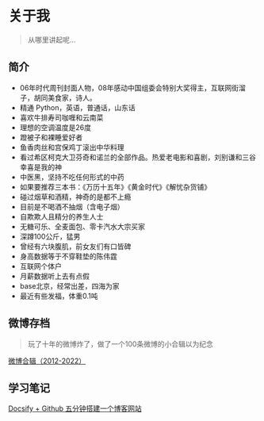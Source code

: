 # 关于我

> 从哪里讲起呢...

## 简介

- 06年时代周刊封面人物，08年感动中国组委会特别大奖得主，互联网街溜子，胡同美食家，诗人。
- 精通 Python，英语，普通话，山东话
- 喜欢牛排寿司咖喱和云南菜
- 理想的空调温度是26度
- 蹬被子和裸睡爱好者
- 鱼香肉丝和宫保鸡丁滚出中华料理
- 看过希区柯克大卫芬奇和诺兰的全部作品。热爱老电影和喜剧，刘别谦和三谷幸喜是我的神
- 中医黑，坚持不吃任何形式的中药
- 如果要推荐三本书：《万历十五年》《黄金时代》《解忧杂货铺》
- 碰过烟草和酒精，神奇的是都不上瘾
- 目前是不喝酒不抽烟（含电子烟）
- 自欺欺人且精分的养生人士
- 无糖可乐、全麦面包、零卡汽水大宗买家
- 深蹲100公斤，猛男
- 曾经有六块腹肌，前女友们有口皆碑
- 身高数据等于不穿鞋垫的陈伟霆
- 互联网个体户
- 月薪数据听上去有点假
- base北京，经常出差，四海为家
- 最近有些发福，体重0.1吨


## 微博存档
>玩了十年的微博炸了，做了一个100条微博的小合辑以为纪念

[微博合辑（2012-2022）](weibo.md)

## 学习笔记

[Docsify + Github 五分钟搭建一个博客网站](_study/docsify.md)
